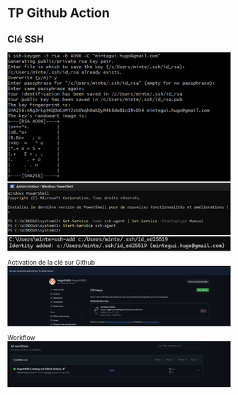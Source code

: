 # TP Github Action

## Clé SSH

![.Git Bash](/images/image.png)
![PowerShell](/images/image-1.png)
![CMD](/images/image-2.png)

Activation de la clé sur Github
![Key](/images/image-3.png)

Workflow
![github actions](/images/image-4.png)
